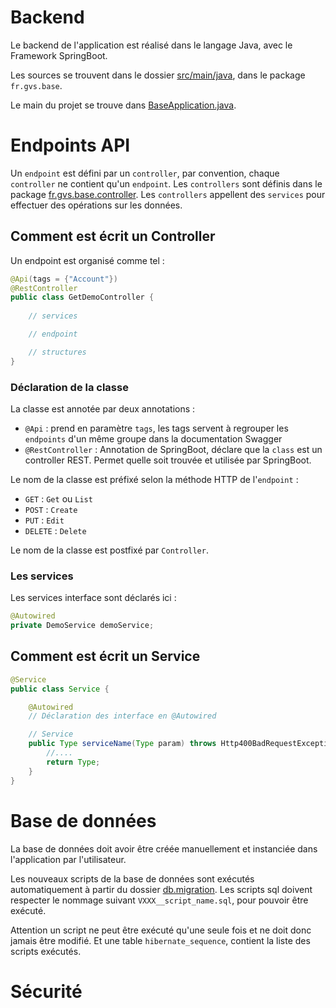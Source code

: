 # Backend

Le backend de l'application est réalisé dans le langage Java, avec le Framework SpringBoot.

Les sources se trouvent dans le dossier [src/main/java](../src/main/java), dans le package `fr.gvs.base`.

Le main du projet se trouve dans [BaseApplication.java](../src/main/java/fr/gvs/base/BaseApplication.java).

# Endpoints API

Un `endpoint` est défini par un `controller`, par convention, chaque `controller` ne contient qu'un `endpoint`.
Les `controllers` sont définis dans le package [fr.gvs.base.controller](../src/main/java/fr/gvs/base/controller/).
Les `controllers` appellent des `services` pour effectuer des opérations sur les données.

## Comment est écrit un Controller

Un endpoint est organisé comme tel :

```java
@Api(tags = {"Account"})
@RestController
public class GetDemoController {
    
    // services

    // endpoint

    // structures
}
```

### Déclaration de la classe

La classe est annotée par deux annotations :
- `@Api` : prend en paramètre `tags`, les tags servent à regrouper les `endpoints` d'un même groupe dans la documentation Swagger
- `@RestController` : Annotation de SpringBoot, déclare que la `class` est un controller REST. Permet quelle soit trouvée et utilisée par SpringBoot.

Le nom de la classe est préfixé selon la méthode HTTP de l'`endpoint` :
- `GET` : `Get` ou `List`
- `POST` : `Create`
- `PUT` : `Edit`
- `DELETE` : `Delete`

Le nom de la classe est postfixé par `Controller`.

### Les services

Les services interface sont déclarés ici :
```java
@Autowired
private DemoService demoService;
```

## Comment est écrit un Service

```java
@Service
public class Service {

    @Autowired
    // Déclaration des interface en @Autowired

    // Service
    public Type serviceName(Type param) throws Http400BadRequestException {
        //....
        return Type;
    }
}
```

# Base de données
La base de données doit avoir être créée manuellement et instanciée dans l'application par l'utilisateur.

Les nouveaux scripts de la base de données sont exécutés automatiquement à partir du 
dossier [db.migration](../src/main/resources/db/migration). Les scripts sql doivent 
respecter le nommage suivant `VXXX__script_name.sql`, pour pouvoir être exécuté.

Attention un script ne peut être exécuté qu'une seule fois et ne doit donc jamais être 
modifié. Et une table `hibernate_sequence`, contient la liste des scripts exécutés.


# Sécurité

